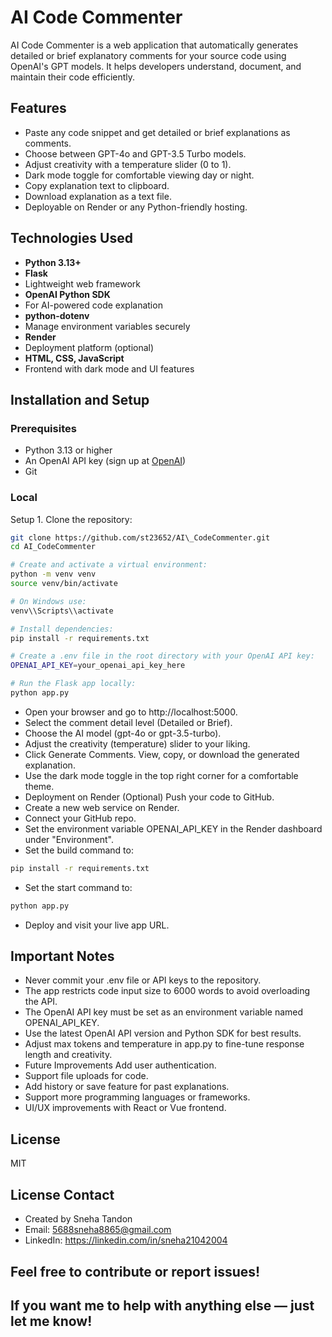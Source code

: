 # AI Code Commenter 
AI Code Commenter is a web application that automatically generates detailed or brief explanatory comments for your source code using OpenAI's GPT models. It helps developers understand, document, and maintain their code efficiently.

## Features 
- Paste any code snippet and get detailed or brief explanations as comments.
- Choose between GPT-4o and GPT-3.5 Turbo models.
- Adjust creativity with a temperature slider (0 to 1).
- Dark mode toggle for comfortable viewing day or night.
- Copy explanation text to clipboard.
- Download explanation as a text file.
- Deployable on Render or any Python-friendly hosting.

## Technologies Used 
- **Python 3.13+**
- **Flask**
- Lightweight web framework
- **OpenAI Python SDK**
- For AI-powered code explanation
- **python-dotenv**
- Manage environment variables securely
- **Render**
- Deployment platform (optional)
- **HTML, CSS, JavaScript**
- Frontend with dark mode and UI features

## Installation and Setup 
### Prerequisites 
- Python 3.13 or higher
- An OpenAI API key (sign up at [OpenAI](https://platform.openai.com/signup))
- Git

### Local 
Setup 1. Clone the repository: 
```bash
git clone https://github.com/st23652/AI\_CodeCommenter.git
cd AI_CodeCommenter

# Create and activate a virtual environment:
python -m venv venv
source venv/bin/activate

# On Windows use:
venv\\Scripts\\activate

# Install dependencies:
pip install -r requirements.txt

# Create a .env file in the root directory with your OpenAI API key:
OPENAI_API_KEY=your_openai_api_key_here

# Run the Flask app locally:
python app.py
```

- Open your browser and go to http://localhost:5000.
- Select the comment detail level (Detailed or Brief).
- Choose the AI model (gpt-4o or gpt-3.5-turbo).
- Adjust the creativity (temperature) slider to your liking.
- Click Generate Comments. View, copy, or download the generated explanation.
- Use the dark mode toggle in the top right corner for a comfortable theme.
- Deployment on Render (Optional) Push your code to GitHub.
- Create a new web service on Render.
- Connect your GitHub repo.
- Set the environment variable OPENAI_API_KEY in the Render dashboard under "Environment".
- Set the build command to:
``` bash
pip install -r requirements.txt
```
- Set the start command to:
``` bash
python app.py
```
- Deploy and visit your live app URL.

## Important Notes 
- Never commit your .env file or API keys to the repository.
- The app restricts code input size to 6000 words to avoid overloading the API.
- The OpenAI API key must be set as an environment variable named OPENAI_API_KEY.
- Use the latest OpenAI API version and Python SDK for best results.
- Adjust max tokens and temperature in app.py to fine-tune response length and creativity.
- Future Improvements Add user authentication.
- Support file uploads for code.
- Add history or save feature for past explanations.
- Support more programming languages or frameworks.
- UI/UX improvements with React or Vue frontend.

## License 
MIT 

## License Contact 
- Created by Sneha Tandon
- Email: 5688sneha8865@gmail.com
- LinkedIn: https://linkedin.com/in/sneha21042004

## Feel free to contribute or report issues! 
## If you want me to help with anything else — just let me know! 
